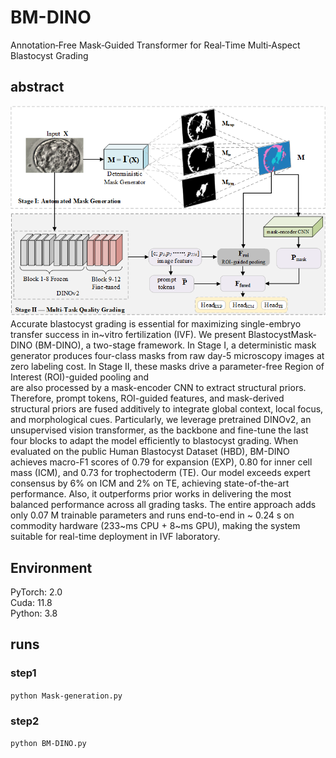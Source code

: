 # BM-DINO

Annotation‑Free Mask‑Guided Transformer for Real‑Time Multi‑Aspect Blastocyst Grading
## abstract
![BM-DINO workflow](workflow.png)
Accurate blastocyst grading is essential for maximizing single-embryo transfer success in in~vitro fertilization (IVF).
We present BlastocystMask-DINO (BM-DINO), a two-stage framework. 
In Stage I, a deterministic mask generator produces four-class masks from raw day-5 microscopy images at zero labeling cost. 
In Stage II, these masks drive a parameter-free Region of Interest (ROI)-guided pooling and  
are also processed by a mask-encoder CNN to extract structural priors.
Therefore, prompt tokens, ROI-guided features, and mask-derived structural priors are fused additively to integrate global context, local focus, and morphological cues. 
Particularly, we leverage pretrained DINOv2, an unsupervised vision transformer, as the backbone and fine-tune the last four blocks to adapt the model efficiently to blastocyst grading. 
When evaluated on the public Human Blastocyst Dataset (HBD), BM-DINO achieves macro-F1 scores of 0.79 for expansion (EXP), 0.80 for inner cell mass (ICM), and 0.73 for trophectoderm (TE).
Our model exceeds expert consensus by 6% on ICM and 2% on TE, achieving state-of-the-art performance. Also, it outperforms prior works in delivering the most balanced performance across all grading tasks. 
The entire approach adds only 0.07 M trainable parameters and runs end-to-end in ~ 0.24 s on commodity hardware (233~ms CPU + 8~ms GPU), making the system suitable for real-time deployment in IVF laboratory.

## Environment
PyTorch: 2.0\
Cuda: 11.8\
Python: 3.8


## runs
### step1
`python Mask-generation.py`

### step2
`python BM-DINO.py`